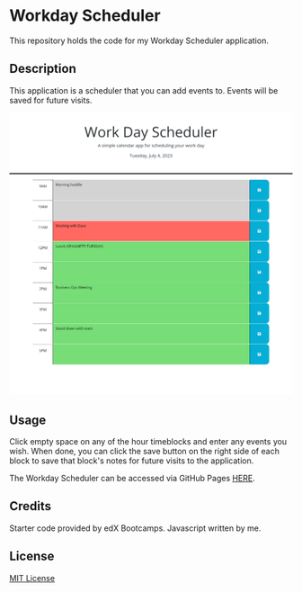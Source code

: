 # Workday Scheduler
This repository holds the code for my Workday Scheduler application.

## Description
This application is a scheduler that you can add events to. Events will be saved for future visits.

![Screenshot of Workday Scheduler App](./Assets/Work-Day-Scheduler.png)

## Usage

Click empty space on any of the hour timeblocks and enter any events you wish. When done, you can click the save button on the right side of each block to save that block's notes for future visits to the application.

The Workday Scheduler can be accessed via GitHub Pages [HERE](https://hdavis147.github.io/Work-Day-Scheduler/).

## Credits

Starter code provided by edX Bootcamps. Javascript written by me.

## License

[MIT License](./LICENSE)
